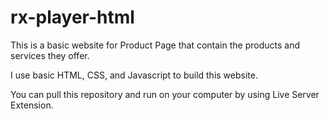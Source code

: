 # rx-player-html
This is a basic website for Product Page that contain the products and services they offer.

I use basic HTML, CSS, and Javascript to build this website.

You can pull this repository and run on your computer by using Live Server Extension.
